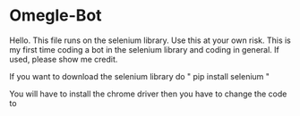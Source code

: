 # Omegle-Bot
Hello. This file runs on the selenium library. Use this at your own risk. This is my first time coding a bot in the selenium library and coding in general. If used, please show me credit.

If you want to download the selenium library do " pip install selenium "

You will have to install the chrome driver then you have to change the code to
